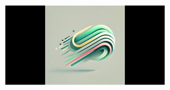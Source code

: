![image](https://github.com/anarlavrenov/ExpressNet/blob/master/ExpressNet_logo_small_compact%20(1).jpg)
